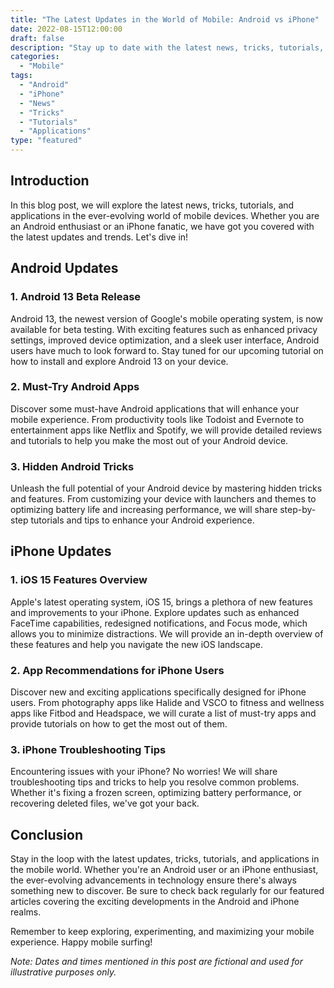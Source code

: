 ```yaml
--- 
title: "The Latest Updates in the World of Mobile: Android vs iPhone"
date: 2022-08-15T12:00:00
draft: false
description: "Stay up to date with the latest news, tricks, tutorials, and applications in the mobile world. Discover the newest features and advancements in both Android and iPhone devices."
categories: 
  - "Mobile"
tags: 
  - "Android"
  - "iPhone"
  - "News"
  - "Tricks"
  - "Tutorials"
  - "Applications"
type: "featured"
---
```


## Introduction

In this blog post, we will explore the latest news, tricks, tutorials, and applications in the ever-evolving world of mobile devices. Whether you are an Android enthusiast or an iPhone fanatic, we have got you covered with the latest updates and trends. Let's dive in!

## Android Updates

### 1. Android 13 Beta Release

Android 13, the newest version of Google's mobile operating system, is now available for beta testing. With exciting features such as enhanced privacy settings, improved device optimization, and a sleek user interface, Android users have much to look forward to. Stay tuned for our upcoming tutorial on how to install and explore Android 13 on your device.

### 2. Must-Try Android Apps

Discover some must-have Android applications that will enhance your mobile experience. From productivity tools like Todoist and Evernote to entertainment apps like Netflix and Spotify, we will provide detailed reviews and tutorials to help you make the most out of your Android device.

### 3. Hidden Android Tricks

Unleash the full potential of your Android device by mastering hidden tricks and features. From customizing your device with launchers and themes to optimizing battery life and increasing performance, we will share step-by-step tutorials and tips to enhance your Android experience.

## iPhone Updates

### 1. iOS 15 Features Overview

Apple's latest operating system, iOS 15, brings a plethora of new features and improvements to your iPhone. Explore updates such as enhanced FaceTime capabilities, redesigned notifications, and Focus mode, which allows you to minimize distractions. We will provide an in-depth overview of these features and help you navigate the new iOS landscape.

### 2. App Recommendations for iPhone Users

Discover new and exciting applications specifically designed for iPhone users. From photography apps like Halide and VSCO to fitness and wellness apps like Fitbod and Headspace, we will curate a list of must-try apps and provide tutorials on how to get the most out of them.

### 3. iPhone Troubleshooting Tips

Encountering issues with your iPhone? No worries! We will share troubleshooting tips and tricks to help you resolve common problems. Whether it's fixing a frozen screen, optimizing battery performance, or recovering deleted files, we've got your back.

## Conclusion

Stay in the loop with the latest updates, tricks, tutorials, and applications in the mobile world. Whether you're an Android user or an iPhone enthusiast, the ever-evolving advancements in technology ensure there's always something new to discover. Be sure to check back regularly for our featured articles covering the exciting developments in the Android and iPhone realms.

Remember to keep exploring, experimenting, and maximizing your mobile experience. Happy mobile surfing!

*Note: Dates and times mentioned in this post are fictional and used for illustrative purposes only.*
